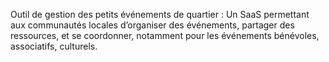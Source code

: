 Outil de gestion des petits événements de quartier : Un SaaS permettant aux communautés locales d’organiser des événements, 
partager des ressources, et se coordonner, notamment pour les événements bénévoles, associatifs, culturels.
